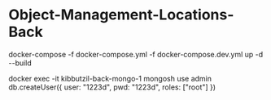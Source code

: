 # Object-Management-Locations-Back
docker-compose -f docker-compose.yml -f docker-compose.dev.yml up -d --build

docker exec -it kibbutzil-back-mongo-1 mongosh
use admin
db.createUser({ user: "1223d", pwd: "1223d", roles: ["root"] })
